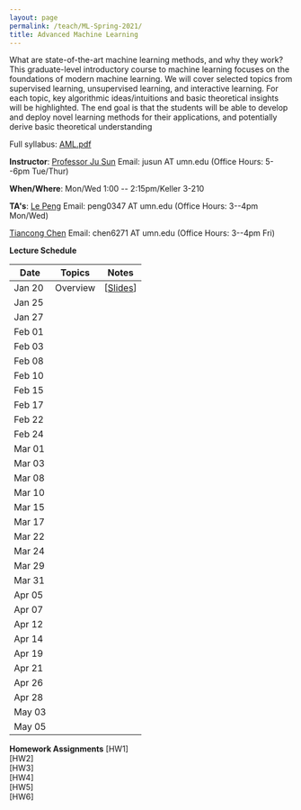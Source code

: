 ```yaml
---
layout: page
permalink: /teach/ML-Spring-2021/
title: Advanced Machine Learning
---
```


What are state-of-the-art machine learning methods, and why they work? This graduate-level
introductory course to machine learning focuses on the foundations of modern machine learning.
We will cover selected topics from supervised learning, unsupervised learning, and interactive
learning. For each topic, key algorithmic ideas/intuitions and basic theoretical insights will be
highlighted. The end goal is that the students will be able to develop and deploy novel learning
methods for their applications, and potentially derive basic theoretical understanding

Full syllabus: [AML.pdf](AML.pdf)

**Instructor**: [Professor Ju Sun](https://sunju.org/)  Email: jusun AT umn.edu   (Office Hours: 5--6pm Tue/Thur)

**When/Where**: Mon/Wed 1:00 -- 2:15pm/Keller 3-210

**TA's**:
[Le Peng](https://sites.google.com/view/le-peng/)  Email: peng0347 AT umn.edu   (Office Hours: 3--4pm Mon/Wed)

 [Tiancong Chen](https://sites.google.com/view/tiancong-chen)  Email: chen6271 AT umn.edu   (Office Hours: 3--4pm Fri)

**Lecture Schedule**

| Date   | Topics | Notes |
| ------ | ------ | ----- |
| Jan 20 |  Overview      |   [[Slides](lecture_intro.pdf)]    |
| Jan 25 |        |       |
| Jan 27 |        |       |
| Feb 01 |        |       |
| Feb 03 |        |       |
| Feb 08 |        |       |
| Feb 10 |        |       |
| Feb 15 |        |       |
| Feb 17 |        |       |
| Feb 22 |        |       |
| Feb 24 |        |       |
| Mar 01 |        |       |
| Mar 03 |        |       |
| Mar 08 |        |       |
| Mar 10 |        |       |
| Mar 15 |        |       |
| Mar 17 |        |       |
| Mar 22 |        |       |
| Mar 24 |        |       |
| Mar 29 |        |       |
| Mar 31 |        |       |
| Apr 05 |        |       |
| Apr 07 |        |       |
| Apr 12 |        |       |
| Apr 14 |        |       |
| Apr 19 |        |       |
| Apr 21|        |       |
| Apr 26 |        |       |
| Apr 28 |        |       |
| May 03 |        |       |
| May 05 |        |       |

**Homework Assignments**
[HW1]  
[HW2]  
[HW3]  
[HW4]  
[HW5]  
[HW6]  
